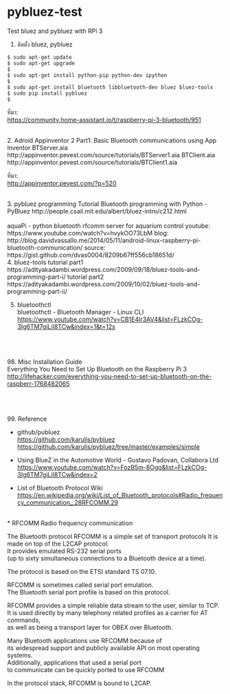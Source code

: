 # pybluez-test
Test bluez and pybluez with RPi 3  

1. ติดตั้ง bluez, pybluez   
```shell
$ sudo apt-get update    
$ sudo apt-get upgrade    
$  
$ sudo apt-get install python-pip python-dev ipython  
$  
$ sudo apt-get install bluetooth libbluetooth-dev bluez bluez-tools  
$ sudo pip install pybluez  
$    
```  
  
ที่มา:   
https://community.home-assistant.io/t/raspberry-pi-3-bluetooth/951  
  
<br>  
2. Adroid Appinventor 2  
Part1: Basic Bluetooth communications using App Inventor  
BTServer.aia   
 http://appinventor.pevest.com/source/tutorials/BTServer1.aia  
BTClient.aia  
 http://appinventor.pevest.com/source/tutorials/BTClient1.aia  
  
ที่มา:    
http://appinventor.pevest.com/?p=520   

<br>
3. pybluez programming  
Tutorial Bluetooth programming with Python - PyBluez  
http://people.csail.mit.edu/albert/bluez-intro/c212.html  
<br>
<br>
aquaPi - python bluetooth rfcomm server for aquarium control  
youtube:  
https://www.youtube.com/watch?v=hvykOO73LbM  
blog:  
http://blog.davidvassallo.me/2014/05/11/android-linux-raspberry-pi-bluetooth-communication/  
source:  
https://gist.github.com/dvas0004/8209b67ff556cb18651d/  

<br>
4. bluez-tools  
tutorial part1  
https://adityakadambi.wordpress.com/2009/09/18/bluez-tools-and-programming-part-i/   
tutorial part2  
https://adityakadambi.wordpress.com/2009/10/02/bluez-tools-and-programming-part-ii/  

5. bluetoothctl  
bluetoothctl - Bluetooth Manager - Linux CLI  
https://www.youtube.com/watch?v=CB1E4Ir3AV4&list=FLzkCOg-3Ig6TM7giLiI8TCw&index=1&t=12s  
  


<br><br>  
98. Misc Installation Guide   
Everything You Need to Set Up Bluetooth on the Raspberry Pi 3  
http://lifehacker.com/everything-you-need-to-set-up-bluetooth-on-the-raspberr-1768482065  
  

<br><br>  
99. Reference
* github/publuez  
https://github.com/karulis/pybluez  
https://github.com/karulis/pybluez/tree/master/examples/simple  

*  Using BlueZ in the Automotive World - Gustavo Padovan, Collabora Ltd  
https://www.youtube.com/watch?v=FozB5m-8Ogg&list=FLzkCOg-3Ig6TM7giLiI8TCw&index=2  
  
* List of Bluetooth Protocol Wiki  
https://en.wikipedia.org/wiki/List_of_Bluetooth_protocols#Radio_frequency_communication_.28RFCOMM.29  

<br>
* RFCOMM  
Radio frequency communication  
  
The Bluetooth protocol RFCOMM is a simple set of transport protocols
It is made on top of the L2CAP protocol.   
It provides emulated RS-232 serial ports  
(up to sixty simultaneous connections to a Bluetooth device at a time).  
  
The protocol is based on the ETSI standard TS 07.10.  
  
RFCOMM is sometimes called serial port emulation.  
The Bluetooth serial port profile is based on this protocol.  
  
RFCOMM provides a simple reliable data stream to the user, similar to TCP.  
It is used directly by many telephony related profiles as a carrier for AT commands,  
as well as being a transport layer for OBEX over Bluetooth.  
  
Many Bluetooth applications use RFCOMM because of  
its widespread support and publicly available API on most operating systems.  
Additionally, applications that used a serial port  
to communicate can be quickly ported to use RFCOMM
  
In the protocol stack, RFCOMM is bound to L2CAP.  
